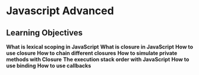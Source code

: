 # Javascript Advanced

## Learning Objectives

**What is lexical scoping in JavaScript**
**What is closure in JavaScript**
**How to use closure**
**How to chain different closures**
**How to simulate private methods with Closure**
**The execution stack order with JavaScript**
**How to use binding**
**How to use callbacks**
